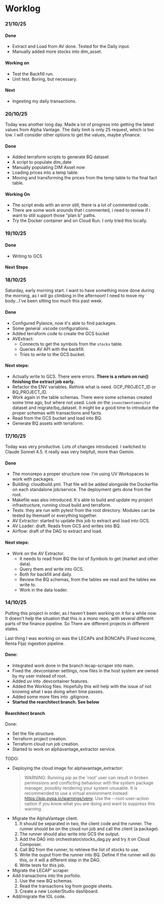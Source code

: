 # Worklog

### 21/10/25
#### Done
- Extract and Load from AV done. Tested for the Daily input.
- Manually added more stocks into dim_asset.

#### Working on
- Test the Backfill run.
- Unit test. Boring, but necessary.

#### Next
- Ingesting my daily transactions.



### 20/10/25
Today was another long day. Made a lot of progress into getting the latest values from
Alpha Vantage. The daily limit is only 25 request, which is too low.
I will consider other options to get the values, maybe yfinance.

#### Done
- Added terraform scripts to generate BQ dataset
- A script to populate dim_date
- Manually populating DIM Asset now
- Loading prices into a temp table.
- Moving and transforming the prices from the temp table to the final fact table.

#### Working On
- The script ends with an error still, there is a lot of commented code.
- There are some work arounds that i commented, i need to review if i want to still
support those "plan b" paths.
- Try the Docker container and on Cloud Run. I only tried this locally.

### 19/10/25

#### Done
- Writing to GCS

#### Next Steps

### 18/10/25
Saturday, early morning start. I want to have something more done during the morning, as
I will go climbing in the afternoon! I need to move my body...I've been sitting too
much this past week.

#### Done
- Configured Pylance, now it's able to find packages.
- Some general .vscode configurations.
- Added terraform code to create the GCS bucket
- AVExtract:
  - Connects to get the symbols from the `stocks` table.
  - Queries AV API with the backfill.
  - Tries to write to the GCS bucket.

#### Next steps:
- Actually write to GCS. There were errors. **There is a return on run() finishing the extract job early.**
- Refactor the ENV variables. Rethink what is need. GCP_PROJECT_ID or BQ_PROJECT_ID. 
- Work again in the table schemas. There were some schemas created some time ago, but where not used. 
Look on the `investmentsmonitor` dataset and migrate/bq_dataset. It might be a good time to introduce
the proper schemas with transactions and facts.
- Read from the GCS bucket and load into BQ.
- Generate BQ assets with terraform.



### 17/10/25
Today was very productive. Lots of changes introduced. 
I switched to Claude Sonnet 4.5. It really was very helpfull, 
more than Gemini. 

#### Done
- The monorepo a proper structure now. I'm using UV Workspaces to work
with packages. 
- Building: cloudbuild.yml. That file will be added alongside the Dockerfile on
each standalone job/service. The deployment gets done from the root.
- Makefile was also introduced. It's able to build and update my project infrastructure,
running cloud build and terraform.
- Tests: they are run with pytest from the root directory. Modules can be tested by themself
or everything together.
- AV Extractor: started to update this job to extract and load into GCS.
- AV Loader: draft. Reads from GCS and writes into BQ.
- Airflow: draft of the DAG to extract and load.

#### Next steps:
- Work on the AV Extractor. 
  - It needs to read from BQ the list of Symbols to get (market and other data).
  - Query them and write into GCS.
  - Both for backfill and daily.
  - Review the BQ schemas, from the tables we read and the tables we write to.
  - Work in the data loader.


### 14/10/25
Putting this project in order, as I haven't been working on it for a while now.
It doesn't 
help the situation that this is a mono repo, with several different parts of the finance
pipeline. So There are different projects in different states. 

Last thing I was working on was the LECAPs and BONCAPs (Fixed Income, Renta Fija) ingestion
pipeline. 

#### Done:
- Integrated work done in the branch lecap-scraper into main.
- Fixed the .devcontainer settings, now files in the host system are owned by my user instead of root.
- Added uv into .devcontainer features.
- Added the Worklog files. Hopefully this will help with the issue of not knowing what I was doing when
time passes.
- Added some more files into .gitignore.
- **Started the rearchitect branch. See below**

#### Rearchitect branch
Done: 
- Set the file structure.
- Terraform project creation.
- Terraform cloud run job creation.
- Started to work on alphavantage_extractor service.

TODO:
- Deploying the cloud image for alphavantage_extractor:
    > WARNING: Running pip as the 'root' user can result in broken permissions and conflicting behaviour with the system package manager, possibly rendering your system unusable. It is recommended to use a virtual environment instead: https://pip.pypa.io/warnings/venv. Use the --root-user-action option if you know what you are doing and want to suppress this warning.
- Migrate the AlphaVantage client. 
  1. It should be separated in two, the client code and the runner. The runner should be on the cloud run job and call the client (a package).
  1. The runner should also write into GCS the output. 
  1. Add the DAG into orchestrator/stocks_dag.py and try it on Cloud Composer.
  1. Call BQ from the runner, to retrieve the list of stocks to use.
  1. Write the ouput from the runner into BQ. Define if the runner will do this, or it will a different step in the DAG.
  1. Write tests for this job.
- Migrate the LECAP' scraper.
- Add transactions into the porfolio. 
  1. Use the new BQ schemas.
  1. Read the transactions log from google sheets.
  1. Create a new LookerStudio dashboard.
- Add/migrate the IOL code.